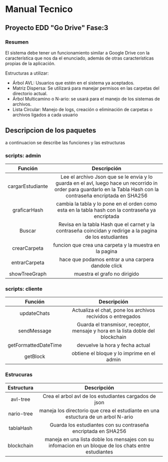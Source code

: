 
# Manual Tecnico

## Proyecto EDD "Go Drive"  Fase:3

### Resumen
El sistema debe tener un funcionamiento similar a Google Drive con la característica que nos da el enunciado,  además de otras características propias de la aplicación. 

Estructuras a utilizar:
- Árbol AVL: Usuarios que estén en el sistema ya aceptados.
- Matriz Dispersa: Se utilizará para manejar permisos en las carpetas del
directorio actual.
- Árbol Multicamino o N-ario: se usará para el manejo de los sistemas de
archivos.
- Lista Circular: Manejo de logs, creación o eliminación de carpetas o archivos
ligados a cada usuario

## Descripcion de los paquetes
a continuacion se describe las funciones y las estructuras

### scripts: admin

|  Función | Descripción  |
| :------------: | :------------: |
|  cargarEstudiante   |  Lee el archivo Json que se le envia y lo guarda en el avl, luego hace un recorrido in order para guardarlo en la Tabla Hash con la contraseña encriptada en SHA256  |
|   graficarHash | cambia la tabla y lo pone en el orden como esta en la tabla hash con la contraseña ya encriptada |
|   Buscar | Revisa en la tabla Hash que el carnet y la contraseña coincidan y redirige a la pagina de los estudiantes  |
| crearCarpeta | funcion que crea una carpeta y la muestra en la pagina |
| entrarCarpeta | hace que podamos entrar a una carpera dandole click |
| showTreeGraph |muestra el grafo no dirigido |

### scripts: cliente

|  Función | Descripción  |
| :------------: | :------------: |
|  updateChats   | Actualiza el chat, pone los archivos recividos o entregados   |
|   sendMessage | Guarda el transmisor, receptor, mensaje y hora en la lista doble del blockchain |
|   getFormattedDateTime | devuelve la hora y fecha actual  |
| getBlock | obtiene el bloque y lo imprime en el admin |



### Estrucuras 

| Estructura  |  Descripción |
| :------------: | :------------: |
| avl-tree | Crea el arbol avl de los estudiantes cargados de json|
|  nario-tree |   maneja los directorio que crea el estudiante en una estuctura de un arbol N-ario |
|  tablaHash |  Guarda los estudiantes con su contraseña encriptada en SHA256  |
|blockchain| maneja en una lista doble los mensajes con su infomacion en un bloque de los chats entre estudiantes |